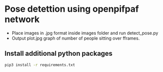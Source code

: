 # Pose detettion using openpifpaf network
* Place images in .jpg format inside images folder and run detect_pose.py
* Output plot.jpg graph of number of people sitting over fframes.


## Install additional python packages
```bash
pip3 install -r requirements.txt
```
